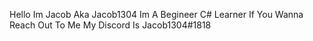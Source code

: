Hello Im Jacob Aka Jacob1304 Im A Begineer C# Learner If You Wanna Reach Out To Me My Discord Is Jacob1304#1818
